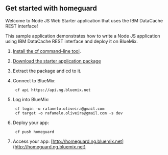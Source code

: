 Get started with homeguard
-----------------------------------

Welcome to Node JS Web Starter application that uses the IBM DataCache REST interface!

This sample application demonstrates how to write a Node JS application using IBM DataCache REST interface and deploy it on BlueMix.

1. [Install the cf command-line tool](https://www.ng.bluemix.net/docs/redirect.jsp?name=cf-instructions).
2. [Download the starter application package](https://ace.ng.bluemix.net:443/rest/../rest/apps/dc3141b1-aca2-43f5-88e0-65a35fde709a/starter-download)
3. Extract the package and cd to it.
4. Connect to BlueMix:

		cf api https://api.ng.bluemix.net

5. Log into BlueMix:

		cf login -u rafamelo.oliveira@gmail.com
		cf target -o rafamelo.oliveira@gmail.com -s dev
		
6. Deploy your app:

		cf push homeguard

7. Access your app: [http://homeguard.ng.bluemix.net](http://homeguard.ng.bluemix.net)
